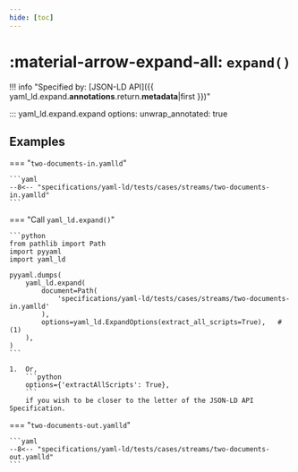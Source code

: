 ```yaml
---
hide: [toc]
---
```


# :material-arrow-expand-all: `expand()`

!!! info "Specified by: [JSON-LD API]({{ yaml_ld.expand.__annotations__.return.__metadata__|first }})"

::: yaml_ld.expand.expand
    options:
      unwrap_annotated: true


## Examples

=== "`two-documents-in.yamlld`"

    ```yaml
    --8<-- "specifications/yaml-ld/tests/cases/streams/two-documents-in.yamlld"
    ```

=== "Call `yaml_ld.expand()`"

    ```python
    from pathlib import Path
    import pyyaml
    import yaml_ld

    pyyaml.dumps(
        yaml_ld.expand(
            document=Path(
                'specifications/yaml-ld/tests/cases/streams/two-documents-in.yamlld'
            ),
            options=yaml_ld.ExpandOptions(extract_all_scripts=True),   # (1)
        ),
    )
    ```

    1.  Or,
        ```python
        options={'extractAllScripts': True},
        ```
        if you wish to be closer to the letter of the JSON-LD API Specification.

=== "`two-documents-out.yamlld`"

    ```yaml
    --8<-- "specifications/yaml-ld/tests/cases/streams/two-documents-out.yamlld"
    ```
